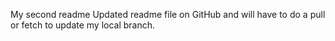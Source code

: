 My second readme
Updated readme file on GitHub and will have to do a pull or fetch to update my local branch.
